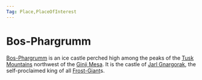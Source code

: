 ```yaml
---
Tag: Place,PlaceOfInterest
---
```

# Bos-Phargrumm
[Bos-Phargrumm](https://pathfinderwiki.com/wiki/Bos-Phargrumm) is an ice castle perched high among the peaks of the [Tusk Mountains](../Geographical-Features/Tusk-Mountains.md) northwest of the [Ginji Mesa](../Geographical-Features/Ginji-Mesa.md). It is the castle of [Jarl Gnargorak](../../NPCs/Monsters/Invidivuals/Jarl-Gnargorak.md), the self-proclaimed king of all [Frost-Giant](../../NPCs/Monsters/Frost-Giant.md)s.